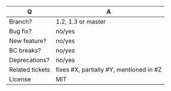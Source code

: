 | Q               | A
| --------------- | -----
| Branch?         | 1.2, 1.3 or master <!-- see the comment below -->
| Bug fix?        | no/yes
| New feature?    | no/yes
| BC breaks?      | no/yes
| Deprecations?   | no/yes <!-- don't forget to update the UPGRADE-*.md file -->
| Related tickets | fixes #X, partially #Y, mentioned in #Z
| License         | MIT

<!--
 - Bug fixes must be submitted against the 1.2 or 1.3 branch (the lowest possible)
 - Features and deprecations must be submitted against the master branch
 - Make sure that the correct base branch is set
-->
